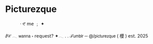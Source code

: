 # Picturezque
‎ ‎ ‎ ‎ ‎ ‎ ‎ ‎ ‎ ‎ ‎ ‎ · ‎𑣲 𝗆𝖾 ﹔‎ ✦ 

‎𝜗𝒞 𓂃 𝗐𝖺𝗇𝗇𝖺 ༝ 𝗋𝖾𝗊𝗎𝖾𝗌𝗍? ✦𓂃 . . 𝒯𝗎𝗆𝖻𝗅𝗋 ─ @/𝗉𝗂𝖼𝗍𝗎𝗋𝖾𝗓𝗊𝗎𝖾 ( 櫻 ) 𝖾𝗌𝗍. 2025
